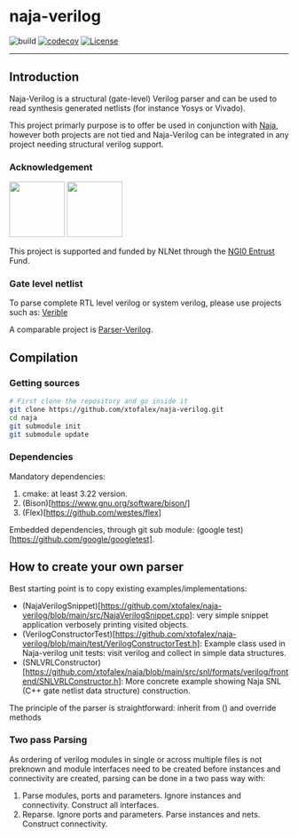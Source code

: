 # naja-verilog
![build](https://github.com/xtofalex/naja-verilog/actions/workflows/build.yml/badge.svg)
[![codecov](https://codecov.io/gh/xtofalex/naja-verilog/branch/main/graph/badge.svg?token=EWV8ZI20EI)](https://codecov.io/gh/xtofalex/naja-verilog)
[![License](https://img.shields.io/badge/License-Apache_2.0-blue.svg)](https://opensource.org/licenses/Apache-2.0)
***
## Introduction
Naja-Verilog is a structural (gate-level) Verilog parser and can be used to read synthesis generated netlists (for instance Yosys or Vivado).

This project primarly purpose is to offer  be used in conjunction with [Naja](), however both projects are not tied and Naja-Verilog can be integrated in any project needing structural verilog support.

### Acknowledgement
[<img src="https://nlnet.nl/logo/banner.png" width=100>](https://nlnet.nl/project/Naja)
[<img src="https://nlnet.nl/image/logos/NGI0Entrust_tag.svg" width=100>](https://nlnet.nl/project/Naja)

This project is supported and funded by NLNet through the [NGI0 Entrust](https://nlnet.nl/entrust) Fund.

### Gate level netlist
To parse complete RTL level verilog or system verilog, please use projects such as: [Verible](https://github.com/chipsalliance/verible)

A comparable project is [Parser-Verilog](https://github.com/OpenTimer/Parser-Verilog). 
## Compilation
### Getting sources
```bash
# First clone the repository and go inside it
git clone https://github.com/xtofalex/naja-verilog.git
cd naja
git submodule init
git submodule update
```
### Dependencies
Mandatory dependencies:
1. cmake: at least 3.22 version.
2. (Bison)[https://www.gnu.org/software/bison/]
3. (Flex)[https://github.com/westes/flex]

Embedded dependencies, through git sub module: (google test)[https://github.com/google/googletest].

## How to create your own parser
Best starting point is to copy existing examples/implementations:
* (NajaVerilogSnippet)[https://github.com/xtofalex/naja-verilog/blob/main/src/NajaVerilogSnippet.cpp]: very simple snippet application verbosely printing visited objects.
* (VerilogConstructorTest)[https://github.com/xtofalex/naja-verilog/blob/main/test/VerilogConstructorTest.h]: Example class used in Naja-verilog unit tests: visit verilog and collect in simple data structures.
* (SNLVRLConstructor)[https://github.com/xtofalex/naja/blob/main/src/snl/formats/verilog/frontend/SNLVRLConstructor.h]: More concrete example showing Naja SNL (C++ gate netlist data structure) construction.

The principle of the parser is straightforward: inherit from () and override methods 

### Two pass Parsing
As ordering of verilog modules in single or across multiple files is not preknown and module interfaces need to be created before instances and connectivity are created, parsing can be done in a two pass way with:
1. Parse modules, ports and parameters. Ignore instances and connectivity. Construct all interfaces.
2. Reparse. Ignore ports and parameters. Parse instances and nets. Construct connectivity.

